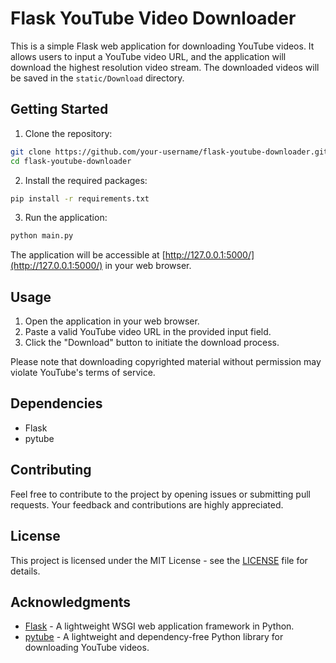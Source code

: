 # Flask YouTube Video Downloader

This is a simple Flask web application for downloading YouTube videos. It allows users to input a YouTube video URL, and the application will download the highest resolution video stream. The downloaded videos will be saved in the `static/Download` directory.

## Getting Started

1. Clone the repository:

```bash
git clone https://github.com/your-username/flask-youtube-downloader.git
cd flask-youtube-downloader
```

2. Install the required packages:

```bash
pip install -r requirements.txt
```

3. Run the application:

```bash
python main.py
```

The application will be accessible at [http://127.0.0.1:5000/](http://127.0.0.1:5000/) in your web browser.

## Usage

1. Open the application in your web browser.
2. Paste a valid YouTube video URL in the provided input field.
3. Click the "Download" button to initiate the download process.

Please note that downloading copyrighted material without permission may violate YouTube's terms of service.

## Dependencies

- Flask
- pytube

## Contributing

Feel free to contribute to the project by opening issues or submitting pull requests. Your feedback and contributions are highly appreciated.

## License

This project is licensed under the MIT License - see the [LICENSE](LICENSE) file for details.

## Acknowledgments

- [Flask](https://flask.palletsprojects.com/) - A lightweight WSGI web application framework in Python.
- [pytube](https://github.com/pytube/pytube) - A lightweight and dependency-free Python library for downloading YouTube videos.
